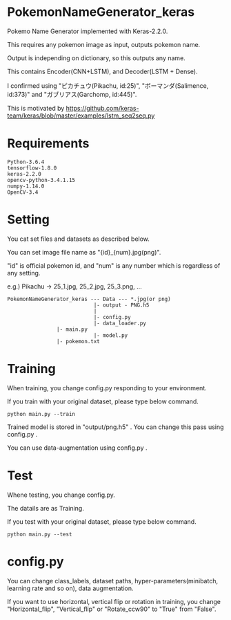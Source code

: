 # PokemonNameGenerator_keras
Pokemo Name Generator implemented with Keras-2.2.0.

This requires any pokemon image as input, outputs pokemon name.

Output is independing on dictionary, so this outputs any name.

This contains Encoder(CNN+LSTM), and Decoder(LSTM + Dense).

I confirmed using "ピカチュウ(Pikachu, id:25)", "ボーマンダ(Salimence, id:373)" and "ガブリアス(Garchomp, id:445)".

This is motivated by https://github.com/keras-team/keras/blob/master/examples/lstm_seq2seq.py

# Requirements

```
Python-3.6.4
tensorflow-1.8.0
keras-2.2.0
opencv-python-3.4.1.15
numpy-1.14.0
OpenCV-3.4
```

# Setting
You cat set files and datasets as described below.

You can set image file name as "{id}_{num}.jpg(png)".

"id" is official pokemon id, and "num" is any number which is regardless of any setting.

e.g.) Pikachu -> 25_1.jpg, 25_2.jpg, 25_3.png, ...
      

```
PokemonNameGenerator_keras --- Data --- *.jpg(or png)
                            |- output - PNG.h5
                            |
                            |- config.py
                            |- data_loader.py
			    |- main.py
                            |- model.py
			    |- pokemon.txt
```

# Training
When training, you change config.py responding to your environment.


If you train with your original dataset, please type below command.

```
python main.py --train
```

Trained model is stored in "output/png.h5" .
You can change this pass using config.py .

You can use data-augmentation using config.py .

# Test
Whene testing, you change config.py.

The datails are as Training.

If you test with your original dataset, please type below command.

```
python main.py --test
```

# config.py
You can change class_labels, dataset paths, hyper-parameters(minibatch, learning rate and so on),
data augmentation.

If you want to use horizontal, vertical flip or rotation in training, you change "Horizontal_flip", "Vertical_flip" or "Rotate_ccw90" to "True" from "False".
